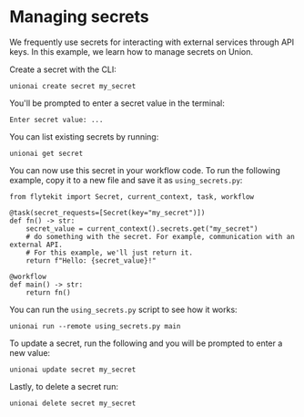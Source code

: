 # Managing secrets

We frequently use secrets for interacting with external services through API keys.
In this example, we learn how to manage secrets on Union.

Create a secret with the CLI:

```{code-block} shell
unionai create secret my_secret
```

You'll be prompted to enter a secret value in the terminal:

```
Enter secret value: ...
```

You can list existing secrets by running:

```{code-block} shell
unionai get secret
```

You can now use this secret in your workflow code. To run the following example, copy it to a new file and save it as `using_secrets.py`:

```{code-block} python
from flytekit import Secret, current_context, task, workflow

@task(secret_requests=[Secret(key="my_secret")])
def fn() -> str:
    secret_value = current_context().secrets.get("my_secret")
    # do something with the secret. For example, communication with an external API.
    # For this example, we'll just return it.
    return f"Hello: {secret_value}!"

@workflow
def main() -> str:
    return fn()
```

You can run the `using_secrets.py` script to see how it works:

```{code-block} shell
unionai run --remote using_secrets.py main
```

To update a secret, run the following and you will be prompted to enter a new value:

```{code-block} shell
unionai update secret my_secret
```

Lastly, to delete a secret run:

```{code-block} shell
unionai delete secret my_secret
```

